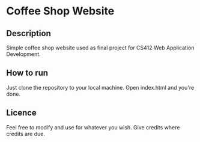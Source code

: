 # Coffee Shop Website
## Description
 Simple coffee shop website used as final project for CS412 Web Application Development.  
## How to run
 Just clone the repository to your local machine. Open index.html and you're done.
## Licence
Feel free to modify and use for whatever you wish. Give credits where credits are due.
